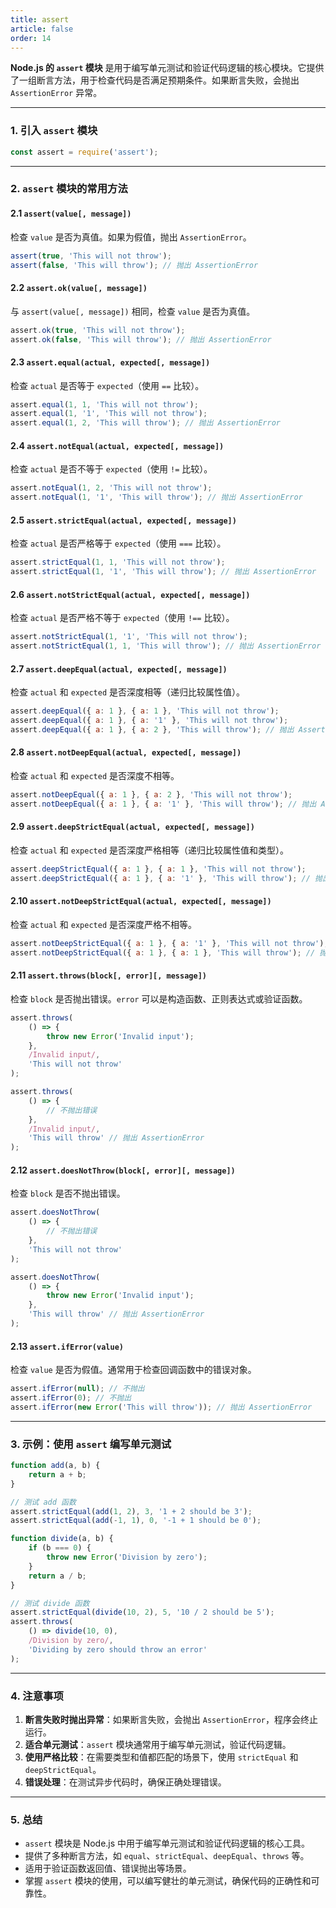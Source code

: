 ```yaml
---
title: assert
article: false
order: 14
---
```


**Node.js 的 `assert` 模块** 是用于编写单元测试和验证代码逻辑的核心模块。它提供了一组断言方法，用于检查代码是否满足预期条件。如果断言失败，会抛出 `AssertionError` 异常。

---

### **1. 引入 `assert` 模块**
```javascript
const assert = require('assert');
```

---

### **2. `assert` 模块的常用方法**

#### **2.1 `assert(value[, message])`**
检查 `value` 是否为真值。如果为假值，抛出 `AssertionError`。

```javascript
assert(true, 'This will not throw');
assert(false, 'This will throw'); // 抛出 AssertionError
```

#### **2.2 `assert.ok(value[, message])`**
与 `assert(value[, message])` 相同，检查 `value` 是否为真值。

```javascript
assert.ok(true, 'This will not throw');
assert.ok(false, 'This will throw'); // 抛出 AssertionError
```

#### **2.3 `assert.equal(actual, expected[, message])`**
检查 `actual` 是否等于 `expected`（使用 `==` 比较）。

```javascript
assert.equal(1, 1, 'This will not throw');
assert.equal(1, '1', 'This will not throw');
assert.equal(1, 2, 'This will throw'); // 抛出 AssertionError
```

#### **2.4 `assert.notEqual(actual, expected[, message])`**
检查 `actual` 是否不等于 `expected`（使用 `!=` 比较）。

```javascript
assert.notEqual(1, 2, 'This will not throw');
assert.notEqual(1, '1', 'This will throw'); // 抛出 AssertionError
```

#### **2.5 `assert.strictEqual(actual, expected[, message])`**
检查 `actual` 是否严格等于 `expected`（使用 `===` 比较）。

```javascript
assert.strictEqual(1, 1, 'This will not throw');
assert.strictEqual(1, '1', 'This will throw'); // 抛出 AssertionError
```

#### **2.6 `assert.notStrictEqual(actual, expected[, message])`**
检查 `actual` 是否严格不等于 `expected`（使用 `!==` 比较）。

```javascript
assert.notStrictEqual(1, '1', 'This will not throw');
assert.notStrictEqual(1, 1, 'This will throw'); // 抛出 AssertionError
```

#### **2.7 `assert.deepEqual(actual, expected[, message])`**
检查 `actual` 和 `expected` 是否深度相等（递归比较属性值）。

```javascript
assert.deepEqual({ a: 1 }, { a: 1 }, 'This will not throw');
assert.deepEqual({ a: 1 }, { a: '1' }, 'This will not throw');
assert.deepEqual({ a: 1 }, { a: 2 }, 'This will throw'); // 抛出 AssertionError
```

#### **2.8 `assert.notDeepEqual(actual, expected[, message])`**
检查 `actual` 和 `expected` 是否深度不相等。

```javascript
assert.notDeepEqual({ a: 1 }, { a: 2 }, 'This will not throw');
assert.notDeepEqual({ a: 1 }, { a: '1' }, 'This will throw'); // 抛出 AssertionError
```

#### **2.9 `assert.deepStrictEqual(actual, expected[, message])`**
检查 `actual` 和 `expected` 是否深度严格相等（递归比较属性值和类型）。

```javascript
assert.deepStrictEqual({ a: 1 }, { a: 1 }, 'This will not throw');
assert.deepStrictEqual({ a: 1 }, { a: '1' }, 'This will throw'); // 抛出 AssertionError
```

#### **2.10 `assert.notDeepStrictEqual(actual, expected[, message])`**
检查 `actual` 和 `expected` 是否深度严格不相等。

```javascript
assert.notDeepStrictEqual({ a: 1 }, { a: '1' }, 'This will not throw');
assert.notDeepStrictEqual({ a: 1 }, { a: 1 }, 'This will throw'); // 抛出 AssertionError
```

#### **2.11 `assert.throws(block[, error][, message])`**
检查 `block` 是否抛出错误。`error` 可以是构造函数、正则表达式或验证函数。

```javascript
assert.throws(
    () => {
        throw new Error('Invalid input');
    },
    /Invalid input/,
    'This will not throw'
);

assert.throws(
    () => {
        // 不抛出错误
    },
    /Invalid input/,
    'This will throw' // 抛出 AssertionError
);
```

#### **2.12 `assert.doesNotThrow(block[, error][, message])`**
检查 `block` 是否不抛出错误。

```javascript
assert.doesNotThrow(
    () => {
        // 不抛出错误
    },
    'This will not throw'
);

assert.doesNotThrow(
    () => {
        throw new Error('Invalid input');
    },
    'This will throw' // 抛出 AssertionError
);
```

#### **2.13 `assert.ifError(value)`**
检查 `value` 是否为假值。通常用于检查回调函数中的错误对象。

```javascript
assert.ifError(null); // 不抛出
assert.ifError(0); // 不抛出
assert.ifError(new Error('This will throw')); // 抛出 AssertionError
```

---

### **3. 示例：使用 `assert` 编写单元测试**

```javascript
function add(a, b) {
    return a + b;
}

// 测试 add 函数
assert.strictEqual(add(1, 2), 3, '1 + 2 should be 3');
assert.strictEqual(add(-1, 1), 0, '-1 + 1 should be 0');

function divide(a, b) {
    if (b === 0) {
        throw new Error('Division by zero');
    }
    return a / b;
}

// 测试 divide 函数
assert.strictEqual(divide(10, 2), 5, '10 / 2 should be 5');
assert.throws(
    () => divide(10, 0),
    /Division by zero/,
    'Dividing by zero should throw an error'
);
```

---

### **4. 注意事项**
1. **断言失败时抛出异常**：如果断言失败，会抛出 `AssertionError`，程序会终止运行。
2. **适合单元测试**：`assert` 模块通常用于编写单元测试，验证代码逻辑。
3. **使用严格比较**：在需要类型和值都匹配的场景下，使用 `strictEqual` 和 `deepStrictEqual`。
4. **错误处理**：在测试异步代码时，确保正确处理错误。

---

### **5. 总结**
- `assert` 模块是 Node.js 中用于编写单元测试和验证代码逻辑的核心工具。
- 提供了多种断言方法，如 `equal`、`strictEqual`、`deepEqual`、`throws` 等。
- 适用于验证函数返回值、错误抛出等场景。
- 掌握 `assert` 模块的使用，可以编写健壮的单元测试，确保代码的正确性和可靠性。
